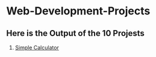 # Web-Development-Projects 
## Here is the Output of the 10 Projests

1. [Simple Calculator](https://ashutosh-pmishra.github.io/Web-Development-Project/1-Simple_Calculator/)
